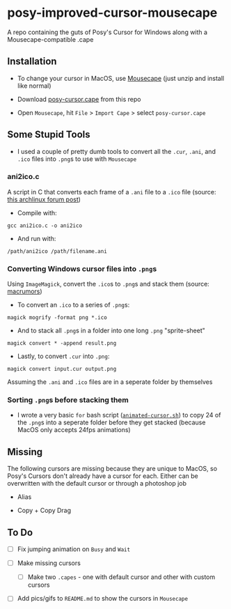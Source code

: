 # posy-improved-cursor-mousecape
A repo containing the guts of Posy's Cursor for Windows along with a Mousecape-compatible .cape

## Installation

- To change your cursor in MacOS, use [Mousecape](https://github.com/alexzielenski/Mousecape/releases) (just unzip and install like normal)

- Download [posy-cursor.cape](posy-cursor.cape) from this repo

- Open `Mousecape`, hit `File` > `Import Cape` > select `posy-cursor.cape`

## Some Stupid Tools

- I used a couple of pretty dumb tools to convert all the `.cur`, `.ani`, and `.ico` files into `.png`s to use with `Mousecape`

### ani2ico.c

A script in C that converts each frame of a `.ani` file to a `.ico` file (source: [this archlinux forum post](https://bbs.archlinux.org/viewtopic.php?id=151153))

- Compile with:

```
gcc ani2ico.c -o ani2ico
```

- And run with:

```
/path/ani2ico /path/filename.ani
```

### Converting Windows cursor files into `.png`s

Using `ImageMagick`, convert the `.ico`s to `.png`s and stack them (source: [macrumors](https://forums.macrumors.com/threads/mousescape-0-0-5-1579.2061866/))

- To convert an `.ico` to a series of `.png`s:

```
magick mogrify -format png *.ico
```

- And to stack all `.png`s in a folder into one long `.png` "sprite-sheet"

```
magick convert * -append result.png
```

- Lastly, to convert `.cur` into `.png`:

```
magick convert input.cur output.png
```

Assuming the `.ani` and `.ico` files are in a seperate folder by themselves

### Sorting `.png`s before stacking them

- I wrote a very basic `for` bash script ([`animated-cursor.sh`](animated-cursor.sh)) to copy 24 of the `.png`s into a seperate folder before they get stacked (because MacOS only accepts 24fps animations)

## Missing

The following cursors are missing because they are unique to MacOS, so Posy's Cursors don't already have a cursor for each. Either can be overwritten with the default cursor or through a photoshop job

- Alias

- Copy + Copy Drag

## To Do

- [ ] Fix jumping animation on `Busy` and `Wait`

- [ ] Make missing cursors

  - [ ] Make two `.capes` - one with default cursor and other with custom cursors

- [ ] Add pics/gifs to `README.md` to show the cursors in `Mousecape`